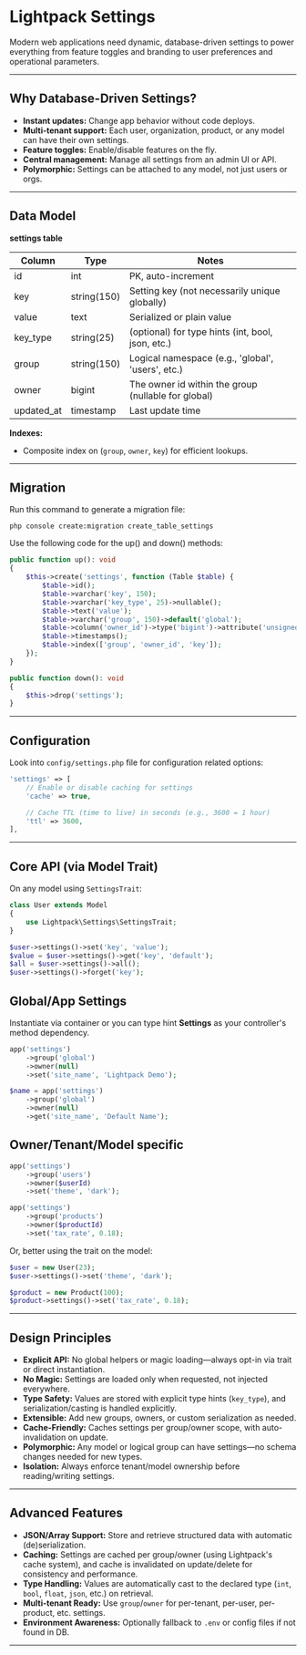 # Lightpack Settings

Modern web applications need dynamic, database-driven settings to power everything from feature toggles and branding to user preferences and operational parameters.

---

## Why Database-Driven Settings?
- **Instant updates:** Change app behavior without code deploys.
- **Multi-tenant support:** Each user, organization, product, or any model can have their own settings.
- **Feature toggles:** Enable/disable features on the fly.
- **Central management:** Manage all settings from an admin UI or API.
- **Polymorphic:** Settings can be attached to any model, not just users or orgs.

---

## Data Model

**settings table**

| Column      | Type         | Notes                                              |
|-------------|--------------|----------------------------------------------------|
| id          | int          | PK, auto-increment                                 |
| key         | string(150)  | Setting key (not necessarily unique globally)      |
| value       | text         | Serialized or plain value                          |
| key_type    | string(25)   | (optional) for type hints (int, bool, json, etc.)  |
| group       | string(150)  | Logical namespace (e.g., 'global', 'users', etc.)  |
| owner       | bigint       | The owner id within the group (nullable for global)|
| updated_at  | timestamp    | Last update time                                   |

**Indexes:**
- Composite index on (`group`, `owner`, `key`) for efficient lookups.

---


## Migration

Run this command to generate a migration file:

```cli
php console create:migration create_table_settings
```

Use the following code for the up() and down() methods:

```php
public function up(): void
{
    $this->create('settings', function (Table $table) {
        $table->id();
        $table->varchar('key', 150);
        $table->varchar('key_type', 25)->nullable();
        $table->text('value');
        $table->varchar('group', 150)->default('global');
        $table->column('owner_id')->type('bigint')->attribute('unsigned')->nullable();
        $table->timestamps();
        $table->index(['group', 'owner_id', 'key']);
    });
}

public function down(): void
{
    $this->drop('settings');
}
```

---

## Configuration

Look into `config/settings.php` file for configuration related options:

```php
'settings' => [
    // Enable or disable caching for settings
    'cache' => true,

    // Cache TTL (time to live) in seconds (e.g., 3600 = 1 hour)
    'ttl' => 3600,
],
```

---

## Core API (via Model Trait)
On any model using `SettingsTrait`:

```php
class User extends Model
{
    use Lightpack\Settings\SettingsTrait;
}
```

```php
$user->settings()->set('key', 'value');
$value = $user->settings()->get('key', 'default');
$all = $user->settings()->all();
$user->settings()->forget('key');
```

## Global/App Settings

Instantiate via container or you can type hint **Settings** as your controller's method dependency.

```php
app('settings')
    ->group('global')
    ->owner(null)
    ->set('site_name', 'Lightpack Demo');
```

```php
$name = app('settings')
    ->group('global')
    ->owner(null)
    ->get('site_name', 'Default Name');
```

## Owner/Tenant/Model specific

```php
app('settings')
    ->group('users')
    ->owner($userId)
    ->set('theme', 'dark');
```

```php
app('settings')
    ->group('products')
    ->owner($productId)
    ->set('tax_rate', 0.18);
```

Or, better using the trait on the model:

```php
$user = new User(23);
$user->settings()->set('theme', 'dark');
```

```php
$product = new Product(100);
$product->settings()->set('tax_rate', 0.18);
```

---

## Design Principles

- **Explicit API:** No global helpers or magic loading—always opt-in via trait or direct instantiation.
- **No Magic:** Settings are loaded only when requested, not injected everywhere.
- **Type Safety:** Values are stored with explicit type hints (`key_type`), and serialization/casting is handled explicitly.
- **Extensible:** Add new groups, owners, or custom serialization as needed.
- **Cache-Friendly:** Caches settings per group/owner scope, with auto-invalidation on update.
- **Polymorphic:** Any model or logical group can have settings—no schema changes needed for new types.
- **Isolation:** Always enforce tenant/model ownership before reading/writing settings.

---

## Advanced Features

- **JSON/Array Support:** Store and retrieve structured data with automatic (de)serialization.
- **Caching:** Settings are cached per group/owner (using Lightpack's cache system), and cache is invalidated on update/delete for consistency and performance.
- **Type Handling:** Values are automatically cast to the declared type (`int`, `bool`, `float`, `json`, etc.) on retrieval.
- **Multi-tenant Ready:** Use `group`/`owner` for per-tenant, per-user, per-product, etc. settings.
- **Environment Awareness:** Optionally fallback to `.env` or config files if not found in DB.
---